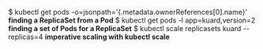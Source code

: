 $ kubectl get pods <pod-name> -o=jsonpath='{.metadata.ownerReferences[0].name}' **finding a ReplicaSet from a Pod**
$ kubectl get pods -l app=kuard,version=2 **finding a set of Pods for a ReplicaSet**
$ kubectl scale replicasets kuard --replicas=4 **imperative scaling with kubectl scale**

